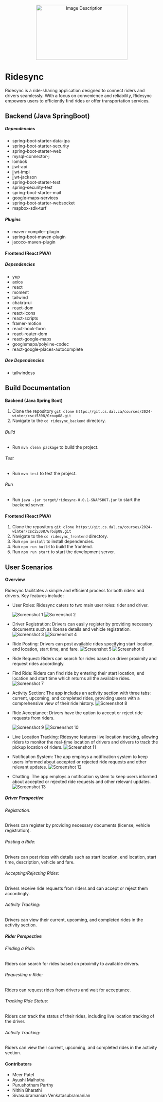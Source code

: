 <p align="center">
    <img src="./ridesync_frontend//public/ridesyncNewLogo.png" alt="Image Description" width="300" height="180">
</p>

# Ridesync

Ridesync is a ride-sharing application designed to connect riders and drivers seamlessly. With a focus on convenience and reliability, Ridesync empowers users to efficiently find rides or offer transportation services.

## Backend (Java SpringBoot)

##### Dependencies

- spring-boot-starter-data-jpa
- spring-boot-starter-security
- spring-boot-starter-web
- mysql-connector-j
- lombok
- jjwt-api
- jjwt-impl
- jjwt-jackson
- spring-boot-starter-test
- spring-security-test
- spring-boot-starter-mail
- google-maps-services
- spring-boot-starter-websocket
- mapbox-sdk-turf

##### Plugins

- maven-compiler-plugin
- spring-boot-maven-plugin
- jacoco-maven-plugin

#### Frontend (React PWA)

##### Dependencies

- yup
- axios
- react
- moment
- tailwind
- chakra-ui
- react-dom
- react-icons
- react-scripts
- framer-motion
- react-hook-form
- react-router-dom
- react-google-maps
- googlemaps/polyline-codec
- react-google-places-autocomplete

##### Dev Dependencies

- tailwindcss

## Build Documentation

#### Backend (Java Spring Boot)

1. Clone the repository `git clone https://git.cs.dal.ca/courses/2024-winter/csci5308/Group08.git`
2. Navigate to the `cd ridesync_backend` directory.

###### Build

- Run `mvn clean package` to build the project.

###### Test

- Run `mvn test` to test the project.

###### Run

- Run `java -jar target/ridesync-0.0.1-SNAPSHOT.jar` to start the backend server.

#### Frontend (React PWA)

1. Clone the repository `git clone https://git.cs.dal.ca/courses/2024-winter/csci5308/Group08.git`
2. Navigate to the `cd ridesync_frontend` directory.
3. Run `npm install` to install dependencies.
4. Run `npm run build` to build the frontend.
5. Run `npm run start` to start the development server.

## User Scenarios

#### Overview

Ridesync facilitates a simple and efficient process for both riders and drivers. Key features include:

- User Roles: Ridesync caters to two main user roles: rider and driver.

  ![Screenshot 1](/ridesync_frontend//public/login.png)
  ![Screenshot 2](/ridesync_frontend//public/registration.png)

- Driver Registration: Drivers can easily register by providing necessary documents such as license details and vehicle registration.
  ![Screenshot 3](/ridesync_frontend//public/documentreg.png)
  ![Screenshot 4](/ridesync_frontend//public/Vehicleregistration.png)
- Ride Posting: Drivers can post available rides specifying start location, end location, start time, and fare.
  ![Screenshot 5](/ridesync_frontend//public/postride.png)
  ![Screenshot 6](/ridesync_frontend//public/postride2.png)
- Ride Request: Riders can search for rides based on driver proximity and request rides accordingly.
- Find Ride: Riders can find ride by entering their start location, end location and start time which returns all the available rides.
  ![Screenshot 7](/ridesync_frontend//public/findride.png)
- Activity Section: The app includes an activity section with three tabs: current, upcoming, and completed rides, providing users with a comprehensive view of their ride history.
  ![Screenshot 8](/ridesync_frontend//public/activitySection.png)

- Ride Acceptance: Drivers have the option to accept or reject ride requests from riders.

  ![Screenshot 9](/ridesync_frontend//public/rideinfo.png)
  ![Screenshot 10](/ridesync_frontend//public/rideinfoRideAccepted.png)

- Live Location Tracking: Ridesync features live location tracking, allowing riders to monitor the real-time location of drivers and drivers to track the pickup location of riders.
  ![Screenshot 11](/ridesync_frontend//public/live%20locationtracking.png)

- Notification System: The app employs a notification system to keep users informed about accepted or rejected ride requests and other relevant updates.
  ![Screenshot 12](/ridesync_frontend/public/notifications.png)
- Chatting: The app employs a notification system to keep users informed about accepted or rejected ride requests and other relevant updates.
  ![Screenshot 13](/ridesync_frontend//public/notifications.png)

##### Driver Perspective

###### Registration:

Drivers can register by providing necessary documents (license, vehicle registration).

###### Posting a Ride:

Drivers can post rides with details such as start location, end location, start time, description, vehicle and fare.

###### Accepting/Rejecting Rides:

Drivers receive ride requests from riders and can accept or reject them accordingly.

###### Activity Tracking:

Drivers can view their current, upcoming, and completed rides in the activity section.

##### Rider Perspective

###### Finding a Ride:

Riders can search for rides based on proximity to available drivers.

###### Requesting a Ride:

Riders can request rides from drivers and wait for acceptance.

###### Tracking Ride Status:

Riders can track the status of their rides, including live location tracking of the driver.

###### Activity Tracking:

Riders can view their current, upcoming, and completed rides in the activity section.

#### Contributors

- Meer Patel
- Ayushi Malhotra
- Purushotham Parthy
- Nithin Bharathi
- Sivasubramanian Venkatasubramanian
